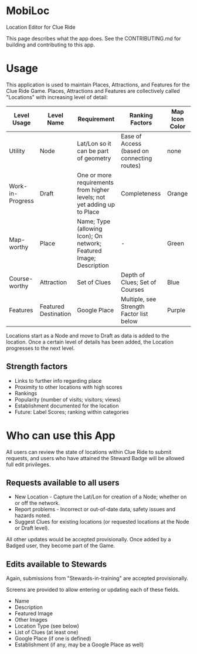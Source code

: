 # MobiLoc
Location Editor for Clue Ride

This page describes what the app does. 
See the CONTRIBUTING.md for building and contributing to this app.

# Usage
This application is used to maintain Places, Attractions, and Features for the Clue Ride Game.
Places, Attractions and Features are collectively called "Locations" with increasing level of detail:

|Level Usage |Level Name |Requirement |Ranking Factors|Map Icon Color |
|------------|-----------|------------|---------------|---------------|
| Utility | Node | Lat/Lon so it can be part of geometry | Ease of Access (based on connecting routes) | none |
| Work-in-Progress | Draft | One or more requirements from higher levels; not yet adding up to Place | Completeness | Orange |
| Map-worthy | Place | Name; Type (allowing Icon); On network; Featured Image; Description | - | Green |
| Course-worthy | Attraction | Set of Clues | Depth of Clues;  Set of Courses | Blue |
| Features | Featured Destination | Google Place | Multiple, see Strength Factor list below | Purple |

Locations start as a Node and move to Draft as data is added to the location. 
Once a certain level of details has been added, the Location progresses to the next level.

## Strength factors
* Links to further info regarding place
* Proximity to other locations with high scores
* Rankings 
* Popularity (number of visits; visitors; views)
* Establishment documented for the location
* Future: Label Scores; ranking within categories

# Who can use this App

All users can review the state of locations within Clue Ride to submit requests, 
and users who have attained the Steward Badge will be allowed full edit privileges.

## Requests available to all users

* New Location - Capture the Lat/Lon for creation of a Node; whether on or off the network.
* Report problems - Incorrect or out-of-date data, safety issues and hazards noted.
* Suggest Clues for existing locations (or requested locations at the Node or Draft level).

All other updates would be accepted provisionally. Once added by a Badged user, they become part of the Game.

## Edits available to Stewards

Again, submissions from "Stewards-in-training" are accepted provisionally.

Screens are provided to allow entering or updating each of these fields.
* Name
* Description
* Featured Image
* Other Images
* Location Type (see below)
* List of Clues (at least one)
* Google Place (if one is defined)
* Establishment (if any, may be a Google Place as well)

